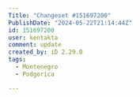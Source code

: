 ```yaml
---
Title: "Changeset #151697200"
PublishDate: "2024-05-22T21:14:44Z"
id: 151697200
user: kentakta
comment: update
created_by: iD 2.29.0
tags:
  - Montenegro
  - Podgorica

---
```

